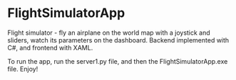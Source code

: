 # FlightSimulatorApp
Flight simulator - fly an airplane on the world map with a joystick and sliders, watch its parameters on the dashboard.
Backend implemented with C#, and frontend with XAML.

To run the app, run the server1.py file, and then the FlightSimulatorApp.exe file.
Enjoy!

